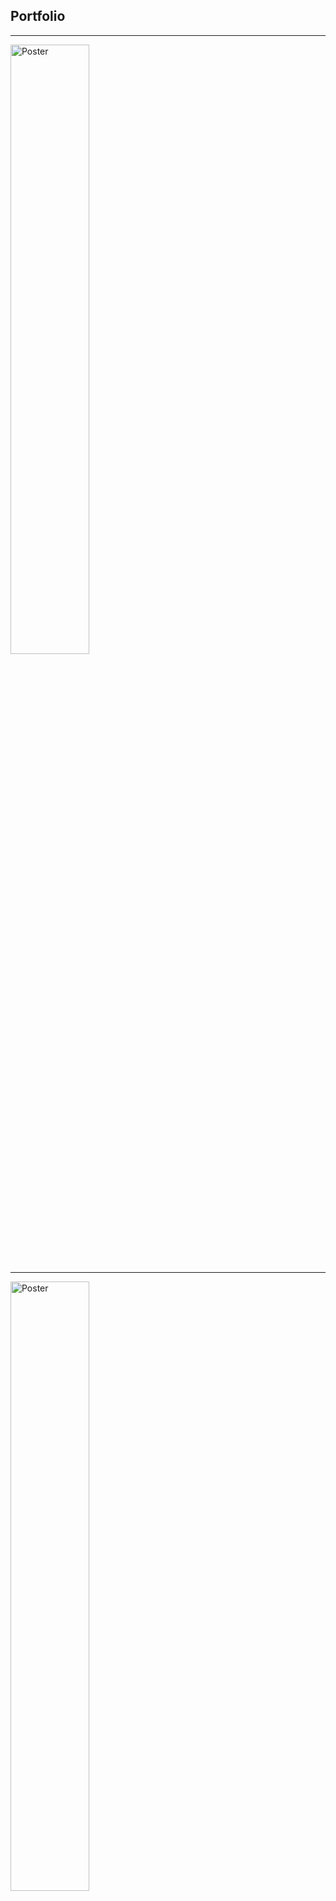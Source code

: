 ## Portfolio

---

<a href="https://joonavaananen.github.io/pdf/Vaimo_Poster.pdf">
<img border="0" alt="Poster" src="https://joonavaananen.github.io/images/Vaimo_Poster.png" width="50%" height="50%">
</a>

---

<a href="https://joonavaananen.github.io/pdf/Medicall_Poster.pdf">
<img border="0" alt="Poster" src="https://joonavaananen.github.io/images/Medicall_Poster.png" width="50%" height="50%">
</a>

---

<a href="https://joonavaananen.github.io/pdf/Iron_Curtain_Poster.pdf">
<img border="0" alt="Poster" src="https://joonavaananen.github.io/images/Iron_Curtain_Poster.png" width="50%" height="50%">
</a>

---

<a href="https://joonavaananen.github.io/pdf/Weather_Station_Poster.pdf">
<img border="0" alt="Poster" src="https://joonavaananen.github.io/images/Weather_Station_Poster.png" width="50%" height="50%">
</a>

---

<a href="https://joonavaananen.github.io/pdf/BankSimul_Poster.pdf">
<img border="0" alt="Poster" src="https://joonavaananen.github.io/images/BankSimul_Poster.png" width="50%" height="50%">
</a>

---

<a href="https://joonavaananen.github.io/pdf/Arduino_Wake-up_Light_Poster.pdf">
<img border="0" alt="Poster" src="https://joonavaananen.github.io/images/Arduino_Wake-up_Light_Poster.png" width="50%" height="50%">
</a>

---
